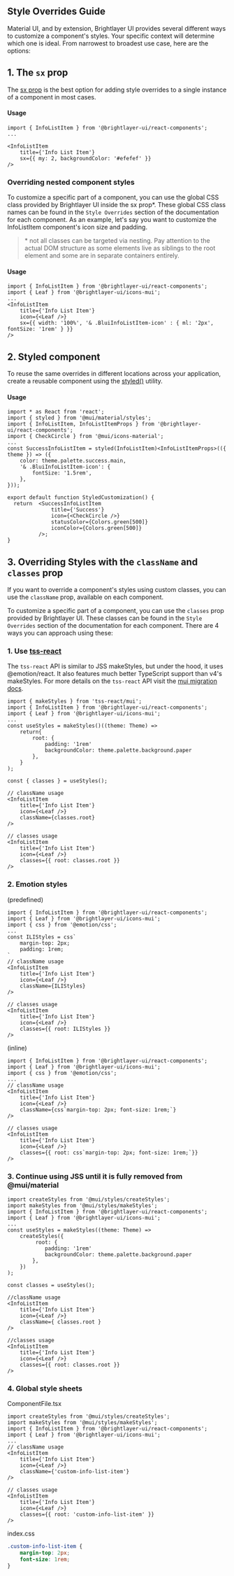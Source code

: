 ## Style Overrides Guide

Material UI, and by extension, Brightlayer UI provides several different ways to customize a component's styles. Your specific context will determine which one is ideal. From narrowest to broadest use case, here are the options:

## 1. The `sx` prop

The [sx prop](https://mui.com/system/basics/#the-sx-prop) is the best option for adding style overrides to a single instance of a component in most cases.

#### Usage

```tsx
import { InfoListItem } from '@brightlayer-ui/react-components';
...

<InfoListItem
    title={'Info List Item'}
    sx={{ my: 2, backgroundColor: '#efefef' }}
/>

```

### Overriding nested component styles

To customize a specific part of a component, you can use the global CSS class provided by Brightlayer UI inside the sx prop\*. These global CSS class names can be found in the `Style Overrides` section of the documentation for each component. As an example, let's say you want to customize the InfoListItem component's icon size and padding.

> \* not all classes can be targeted via nesting. Pay attention to the actual DOM structure as some elements live as siblings to the root element and some are in separate containers entirely.

#### Usage

```tsx
import { InfoListItem } from '@brightlayer-ui/react-components';
import { Leaf } from '@brightlayer-ui/icons-mui';
...
<InfoListItem
    title={'Info List Item'}
    icon={<Leaf />}
    sx={{ width: '100%', '& .BluiInfoListItem-icon' : { ml: '2px', fontSize: '1rem' } }}
/>
```

## 2. Styled component

To reuse the same overrides in different locations across your application, create a reusable component using the [styled()](https://mui.com/system/styled/) utility.

#### Usage

```tsx
import * as React from 'react';
import { styled } from '@mui/material/styles';
import { InfoListItem, InfoListItemProps } from '@brightlayer-ui/react-components';
import { CheckCircle } from '@mui/icons-material';
...
const SuccessInfoListItem = styled(InfoListItem)<InfoListItemProps>(({ theme }) => ({
    color: theme.palette.success.main,
    '& .BluiInfoListItem-icon': {
        fontSize: '1.5rem',
    },
}));

export default function StyledCustomization() {
  return  <SuccessInfoListItem
              title={'Success'}
              icon={<CheckCircle />}
              statusColor={Colors.green[500]}
              iconColor={Colors.green[500]}
          />;
}
```

## 3. Overriding Styles with the `className` and `classes` prop

If you want to override a component's styles using custom classes, you can use the `className` prop, available on each component.

To customize a specific part of a component, you can use the `classes` prop provided by Brightlayer UI. These classes can be found in the `Style Overrides` section of the documentation for each component. There are 4 ways you can approach using these:

### 1. Use [tss-react](https://mui.com/material-ui/migration/migrating-from-jss/#2-use-tss-react)

The `tss-react` API is similar to JSS makeStyles, but under the hood, it uses @emotion/react. It also features much better TypeScript support than v4's makeStyles. For more details on the `tss-react` API visit the [mui migration docs](https://mui.com/material-ui/migration/migrating-from-jss/#2-use-tss-react).

```tsx
import { makeStyles } from 'tss-react/mui';
import { InfoListItem } from '@brightlayer-ui/react-components';
import { Leaf } from '@brightlayer-ui/icons-mui';
...
const useStyles = makeStyles()((theme: Theme) =>
    return{
        root: {
            padding: '1rem'
            backgroundColor: theme.palette.background.paper
        },
    }
);

const { classes } = useStyles();

// className usage
<InfoListItem
    title={'Info List Item'}
    icon={<Leaf />}
    className={classes.root}
/>

// classes usage
<InfoListItem
    title={'Info List Item'}
    icon={<Leaf />}
    classes={{ root: classes.root }}
/>
```

### 2. Emotion styles

(predefined)

```tsx
import { InfoListItem } from '@brightlayer-ui/react-components';
import { Leaf } from '@brightlayer-ui/icons-mui';
import { css } from '@emotion/css';
...
const ILIStyles = css`
    margin-top: 2px;
    padding: 1rem;
`
// className usage
<InfoListItem
    title={'Info List Item'}
    icon={<Leaf />}
    className={ILIStyles}
/>

// classes usage
<InfoListItem
    title={'Info List Item'}
    icon={<Leaf />}
    classes={{ root: ILIStyles }}
/>
```

(inline)

```tsx
import { InfoListItem } from '@brightlayer-ui/react-components';
import { Leaf } from '@brightlayer-ui/icons-mui';
import { css } from '@emotion/css';
...
// className usage
<InfoListItem
    title={'Info List Item'}
    icon={<Leaf />}
    className={css`margin-top: 2px; font-size: 1rem;`}
/>

// classes usage
<InfoListItem
    title={'Info List Item'}
    icon={<Leaf />}
    classes={{ root: css`margin-top: 2px; font-size: 1rem;`}}
/>
```

### 3. Continue using JSS until it is fully removed from @mui/material

```tsx
import createStyles from '@mui/styles/createStyles';
import makeStyles from '@mui/styles/makeStyles';
import { InfoListItem } from '@brightlayer-ui/react-components';
import { Leaf } from '@brightlayer-ui/icons-mui';
...
const useStyles = makeStyles((theme: Theme) =>
    createStyles({
         root: {
            padding: '1rem'
            backgroundColor: theme.palette.background.paper
        },
    })
);

const classes = useStyles();

//className usage
<InfoListItem
    title={'Info List Item'}
    icon={<Leaf />}
    className={ classes.root }
/>

//classes usage
<InfoListItem
    title={'Info List Item'}
    icon={<Leaf />}
    classes={{ root: classes.root }}
/>
```

### 4. Global style sheets

ComponentFile.tsx

```tsx
import createStyles from '@mui/styles/createStyles';
import makeStyles from '@mui/styles/makeStyles';
import { InfoListItem } from '@brightlayer-ui/react-components';
import { Leaf } from '@brightlayer-ui/icons-mui';
...
// className usage
<InfoListItem
    title={'Info List Item'}
    icon={<Leaf />}
    className={'custom-info-list-item'}
/>

// classes usage
<InfoListItem
    title={'Info List Item'}
    icon={<Leaf />}
    classes={{ root: 'custom-info-list-item' }}
/>
```

index.css

```css
.custom-info-list-item {
    margin-top: 2px;
    font-size: 1rem;
}
```
